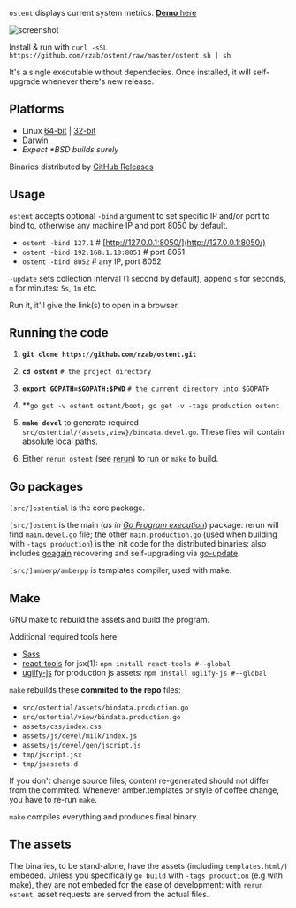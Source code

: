 `ostent` displays current system metrics. [**Demo** here](http://demo.ostrost.com/)

![screenshot](https://ostrost.com/ostent/screenshot.png)

Install & run with `curl -sSL https://github.com/rzab/ostent/raw/master/ostent.sh | sh`

It's a single executable without dependecies. Once installed,
it will self-upgrade whenever there's new release.

Platforms
---------

   - Linux [64-bit](https://github.com/rzab/ostent/releases/download/v0.1.8/Linux.x86_64) | [32-bit](https://github.com/rzab/ostent/releases/download/v0.1.8/Linux.i686)
   - [Darwin](https://github.com/rzab/ostent/releases/download/v0.1.8/Darwin.x86_64)
   - _Expect \*BSD builds surely_

Binaries distributed by [GitHub Releases](https://github.com/rzab/ostent/releases)

Usage
-----

`ostent` accepts optional `-bind` argument to set specific IP and/or port to bind to, otherwise any machine IP and port 8050 by default.

   - `ostent -bind 127.1` # [http://127.0.0.1:8050/](http://127.0.0.1:8050/)
   - `ostent -bind 192.168.1.10:8051` # port 8051
   - `ostent -bind 8052` # any IP, port 8052

`-update` sets collection interval (1 second by default), append `s` for seconds, `m` for minutes: `5s`, `1m` etc.

Run it, it'll give the link(s) to open in a browser.

Running the code
----------------

1. **`git clone https://github.com/rzab/ostent.git`**

2. **`cd ostent`** `# the project directory`

3. **`export GOPATH=$GOPATH:$PWD`** `# the current directory into $GOPATH`

4. **`go get -v ostent ostent/boot; go get -v -tags production ostent`

5. **`make devel`** to generate required `src/ostential/{assets,view}/bindata.devel.go`. These files will contain absolute local paths.

6. Either `rerun ostent` (see [rerun](https://github.com/skelterjohn/rerun)) to run or `make` to build.

Go packages
-----------

`[src/]ostential` is the core package.

`[src/]ostent` is the main (_as in [Go Program execution](http://golang.org/ref/spec#Program_execution)_) package:
rerun will find `main.devel.go` file; the other `main.production.go` (used when building with `-tags production`)
is the init code for the distributed binaries: also includes
[goagain](https://github.com/rcrowley/goagain) recovering and self-upgrading via [go-update](https://github.com/inconshreveable/go-update).

`[src/]amberp/amberpp` is templates compiler, used with make.

Make
----

GNU make to rebuild the assets and build the program.

Additional required tools here:
- [Sass](http://sass-lang.com/install)
- [react-tools](https://www.npmjs.org/package/react-tools) for jsx(1): `npm install react-tools #--global`
- [uglify-js](https://www.npmjs.org/package/uglify-js) for production js assets:  `npm install uglify-js #--global`

`make` rebuilds these **commited to the repo** files:
- `src/ostential/assets/bindata.production.go`
- `src/ostential/view/bindata.production.go`
- `assets/css/index.css`
- `assets/js/devel/milk/index.js`
- `assets/js/devel/gen/jscript.js`
- `tmp/jscript.jsx`
- `tmp/jsassets.d`

If you don't change source files, content re-generated should not differ from the commited.
Whenever amber.templates or style of coffee change, you have to re-run `make`.

`make` compiles everything and produces final binary.

The assets
----------

The binaries, to be stand-alone, have the assets (including `templates.html/`) embeded.
Unless you specifically `go build` with `-tags production` (e.g with make),
they are not embeded for the ease of development:
with `rerun ostent`, asset requests are served from the actual files.
